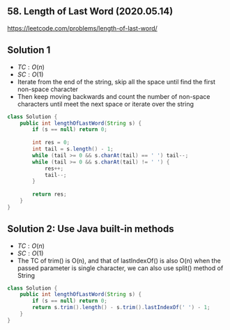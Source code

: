## 58. Length of Last Word (2020.05.14)

https://leetcode.com/problems/length-of-last-word/

## Solution 1

- $TC:O(n)$
- $SC:O(1)$
- Iterate from the end of the string, skip all the space until find the first non-space character
- Then keep moving backwards and count the number of non-space characters until meet the next space or iterate over the string

```java
class Solution {
    public int lengthOfLastWord(String s) {
        if (s == null) return 0;
        
        int res = 0;
        int tail = s.length() - 1;
        while (tail >= 0 && s.charAt(tail) == ' ') tail--;
        while (tail >= 0 && s.charAt(tail) != ' ') {
            res++;
            tail--;
        }
        
        return res;
    }
}
```

## Solution 2: Use Java built-in methods

- $TC:O(n)$
- $SC:O(1)$
- The TC of trim() is O(n), and that of lastIndexOf() is also O(n) when the passed parameter is single character, we can also use split() method of String

```java
class Solution {
    public int lengthOfLastWord(String s) {
        if (s == null) return 0;
        return s.trim().length() - s.trim().lastIndexOf(' ') - 1;
    }
}
```


